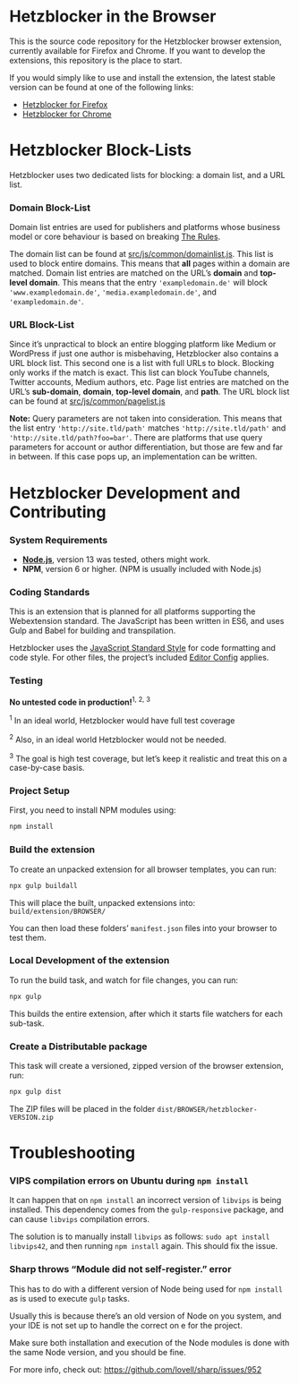# Hetzblocker in the Browser

This is the source code repository for the Hetzblocker browser extension,
currently available for Firefox and Chrome. If you want to develop the
extensions, this repository is the place to start.

If you would simply like to use and install the extension, the latest stable
version can be found at one of the following links:

  - [Hetzblocker for Firefox](https://addons.mozilla.org/en-US/firefox/addon/hetzblocker/)
  - [Hetzblocker for Chrome](https://chrome.google.com/webstore/detail/hetzblocker/mhmohgpdkkegialpboobiebjjhgjabii)

# Hetzblocker Block-Lists

Hetzblocker uses two dedicated lists for blocking: a domain list, and a URL list.

### Domain Block-List

Domain list entries are used for publishers and platforms whose business model or core behaviour is based on breaking [The Rules](https://github.com/marklindhout/hetzblocker/wiki/The-Rules:-What-does-Hetzblocker-block%3F).

The domain list can be found at [src/js/common/domainlist.js](https://github.com/marklindhout/hetzblocker/blob/master/src/js/common/domainlist.js).
This list is used to block entire domains.
This means that **all** pages within a domain are matched.
Domain list entries are matched on the URL’s **domain** and **top-level domain**.
This means that the entry `'exampledomain.de'` will block `'www.exampledomain.de'`, `'media.exampledomain.de'`, and `'exampledomain.de'`.

### URL Block-List

Since it’s unpractical to block an entire blogging platform like Medium or WordPress if just one author is misbehaving, Hetzblocker also contains a URL block list.
This second one is a list with full URLs to block. Blocking only works if the match is exact.
This list can block YouTube channels, Twitter accounts, Medium authors, etc.
Page list entries are matched on the URL’s **sub-domain**, **domain**, **top-level domain**, and **path**.
The URL block list can be found at [src/js/common/pagelist.js](https://github.com/marklindhout/hetzblocker/blob/master/src/js/common/pagelist.js)

**Note:** Query parameters are not taken into consideration. This means that the list entry `'http://site.tld/path'` matches `'http://site.tld/path'` and `'http://site.tld/path?foo=bar'`. There are platforms that use query parameters for account or author differentiation, but those are few and far in between. If this case pops up, an implementation can be written.

# Hetzblocker Development and Contributing

### System Requirements

  - **[Node.js](https://nodejs.org/)**, version 13 was tested, others might work.
  - **NPM**, version 6 or higher. (NPM is usually included with Node.js)

### Coding Standards

This is an extension that is planned for all platforms supporting the Webextension standard.
The JavaScript has been written in ES6, and uses Gulp and Babel for building and transpilation.

Hetzblocker uses the [JavaScript Standard Style](https://standardjs.com/) for code formatting and code style.
For other files, the project’s included [Editor Config](https://editorconfig.org/) applies.

### Testing

**No untested code in production!**<sup>1, 2, 3</sup>

<sup>1</sup> In an ideal world, Hetzblocker would have full test coverage

<sup>2</sup> Also, in an ideal world Hetzblocker would not be needed.

<sup>3</sup> The goal is high test coverage, but let’s keep it realistic and treat this on a case-by-case basis.

### Project Setup
First, you need to install NPM modules using:
```bash
npm install
```

### Build the extension
To create an unpacked extension for all browser templates, you can run:

```bash
npx gulp buildall
```

This will place the built, unpacked extensions into: `build/extension/BROWSER/`

You can then load these folders’ `manifest.json` files into your browser to test them.

### Local Development of the extension
To run the build task, and watch for file changes, you can run:
```bash
npx gulp
```
This builds the entire extension, after which it starts file watchers for each
sub-task.

### Create a Distributable package

This task will create a versioned, zipped version of the browser extension, run:

```bash
npx gulp dist
```

The ZIP files will be placed in the folder `dist/BROWSER/hetzblocker-VERSION.zip`

# Troubleshooting

### VIPS compilation errors on Ubuntu during `npm install`

It can happen that on `npm install` an incorrect version of `libvips` is being
installed. This dependency comes from the `gulp-responsive` package, and can
cause `libvips` compilation errors.

The solution is to manually install `libvips` as follows: `sudo apt install libvips42`,
and then running `npm install` again. This should fix the issue.

### Sharp throws “Module did not self-register.” error

This has to do with a different version of Node being used for `npm install` as is used to execute `gulp` tasks.

Usually this is because there’s an old version of Node on you system, and your IDE is not set up to handle the correct on e for the project.

Make sure both installation and execution of the Node modules is done with the same Node version, and you should be fine.

For more info, check out: https://github.com/lovell/sharp/issues/952
